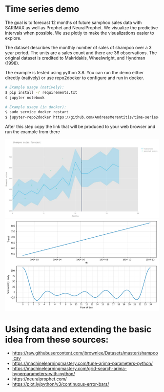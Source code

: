 # Time series demo

The goal is to forecast 12 months of future samphoo sales data with SARIMAX as well as Prophet 
and NeuralProphet. We visualize the predictive intervals when possible. We use plotly to make 
the visualizations easier to explore. 

The dataset describes the monthly number of sales of shampoo over a 3 year period.
The units are a sales count and there are 36 observations. The original dataset is credited 
to Makridakis, Wheelwright, and Hyndman (1998). 

The example is tested using python 3.8. You can run the demo either directly (natively) or use 
repo2docker to configure and run in docker.

```bash
# Example usage (natively): 
$ pip install -r requirements.txt
$ jupyter notebook 
```

```bash
# Example usage (in docker): 
$ sudo service docker restart
$ jupyter-repo2docker https://github.com/AndreasMerentitis/time-series-demo
```
After this step copy the link that will be produced to your web browser and run the example from there


![relative path 1](/Shampoo_sales_SARIMAX.jpeg?raw=true "Shampoo_sales_SARIMAX.jpeg")
![relative path 1](/Sahmpoo_sales_components_Prophet.png?raw=true "Sahmpoo_sales_components_Prophet.png")


# Using data and extending the basic idea from these sources:
* https://raw.githubusercontent.com/jbrownlee/Datasets/master/shampoo.csv
* https://machinelearningmastery.com/tune-arima-parameters-python/
* https://machinelearningmastery.com/grid-search-arima-hyperparameters-with-python/
* https://neuralprophet.com/
* https://plot.ly/python/v3/continuous-error-bars/



